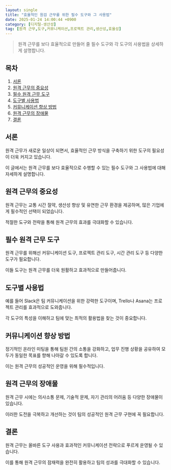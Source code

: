 ```yaml
---
layout: single
title: "효율적인 원검 근무를 위한 필수 도구와 그 사용법"
date: 2025-01-24 14:00:44 +0900
category: [디지털-생산성]
tag: [원격 근무,도구,커뮤니케이션,프로젝트 관리,생산성,효율성]
---
```

  
> 원격 근무를 보다 효율적으로 만들어 줄 필수 도구와 각 도구의 사용법을 상세하게 설명합니다.

## 목차
1. [서론](#서론)
2. [원격 근무의 중요성](#원격-근무의-중요성)
3. [필수 원격 근무 도구](#필수-원격-근무-도구)
4. [도구별 사용법](#도구별-사용법)
5. [커뮤니케이션 향상 방법](#커뮤니케이션-향상-방법)
6. [원격 근무의 장애물](#원격-근무의-장애물)
7. [결론](#결론)

## 서론

원격 근무가 새로운 일상이 되면서, 효율적인 근무 방식을 구축하기 위한 도구의 필요성이 더욱 커지고 있습니다.


이 글에서는 원격 근무를 보다 효율적으로 수행할 수 있는 필수 도구와 그 사용법에 대해 자세하게 설명합니다.



## 원격 근무의 중요성

원격 근무는 교통 시간 절약, 생산성 향상 및 유연한 근무 환경을 제공하며, 많은 기업에게 필수적인 선택이 되었습니다.


적절한 도구와 전략을 통해 원격 근무의 효과를 극대화할 수 있습니다.



## 필수 원격 근무 도구

원격 근무를 위해선 커뮤니케이션 도구, 프로젝트 관리 도구, 시간 관리 도구 등 다양한 도구가 필요합니다.


이들 도구는 원격 근무를 더욱 원활하고 효과적으로 만들어줍니다.



## 도구별 사용법

예를 들어 Slack은 팀 커뮤니케이션을 위한 강력한 도구이며, Trello나 Asana는 프로젝트 관리를 효과적으로 도와줍니다.


각 도구의 특성을 이해하고 팀에 맞는 최적의 활용법을 찾는 것이 중요합니다.



## 커뮤니케이션 향상 방법

정기적인 온라인 미팅을 통해 팀원 간의 소통을 강화하고, 업무 진행 상황을 공유하여 모두가 동일한 목표를 향해 나아갈 수 있도록 합니다.


이는 원격 근무의 성공적인 운영을 위해 필수적입니다.



## 원격 근무의 장애물

원격 근무 시에는 의사소통 문제, 기술적 문제, 자기 관리의 어려움 등 다양한 장애물이 있습니다.


이러한 도전을 극복하고 개선하는 것이 팀의 성공적인 원격 근무 구현에 꼭 필요합니다.



## 결론

원격 근무는 올바른 도구 사용과 효과적인 커뮤니케이션 전략으로 푸르게 운영될 수 있습니다.


이를 통해 원격 근무의 잠재력을 완전히 활용하고 팀의 성과를 극대화할 수 있습니다.

